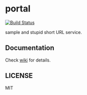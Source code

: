 # portal
[![Build Status](https://travis-ci.org/Jack-Kingdom/portal.svg?branch=master)](https://travis-ci.org/Jack-Kingdom/portal)

sample and stupid short URL service.

## Documentation
Check [wiki](https://github.com/Jack-Kingdom/portal/wiki) for details.

## LICENSE
MIT